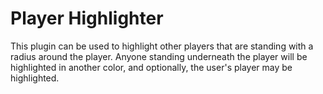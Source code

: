 # Player Highlighter
This plugin can be used to highlight other players that are standing with a radius around the player. Anyone standing underneath the player will be highlighted in another color, and optionally, the user's player may be highlighted.